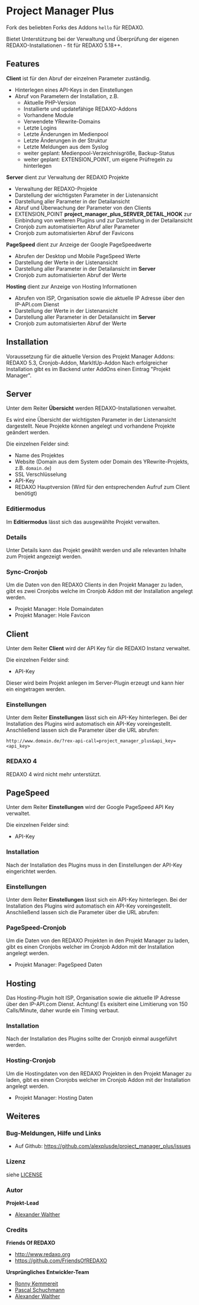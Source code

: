 # Project Manager Plus

Fork des beliebten Forks des Addons `hello` für REDAXO.

Bietet Unterstützung bei der Verwaltung und Überprüfung der eigenen REDAXO-Installationen - fit für REDAXO 5.18++.

## Features

**Client** ist für den Abruf der einzelnen Parameter zuständig.

* Hinterlegen eines API-Keys in den Einstellungen
* Abruf von Parametern der Installation, z.B.
  * Aktuelle PHP-Version
  * Installierte und updatefähige REDAXO-Addons
  * Vorhandene Module
  * Verwendete YRewrite-Domains
  * Letzte Logins
  * Letzte Änderungen im Medienpool
  * Letzte Änderungen in der Struktur
  * Letzte Meldungen aus dem Syslog
  * weiter geplant: Medienpool-Verzeichnisgröße, Backup-Status
  * weiter geplant: EXTENSION_POINT, um eigene Prüfregeln zu hinterlegen

**Server** dient zur Verwaltung der REDAXO Projekte

* Verwaltung der REDAXO-Projekte
* Darstellung der wichtigsten Parameter in der Listenansicht
* Darstellung aller Parameter in der Detailansicht
* Abruf und Überwachung der Parameter von den Clients
* EXTENSION_POINT **project_manager_plus_SERVER_DETAIL_HOOK** zur Einbindung von weiteren Plugins und zur Darstellung in der Detailansicht
* Cronjob zum automatisierten Abruf aller Parameter
* Cronjob zum automatisierten Abruf der Favicons

**PageSpeed** dient zur Anzeige der Google PageSpeedwerte

* Abrufen der Desktop und Mobile PageSpeed Werte
* Darstellung der Werte in der Listenansicht
* Darstellung aller Parameter in der Detailansicht im **Server**
* Cronjob zum automatisierten Abruf der Werte

**Hosting** dient zur Anzeige von Hosting Informationen

* Abrufen von ISP, Organisation sowie die aktuelle IP Adresse über den IP-API.com Dienst
* Darstellung der Werte in der Listenansicht
* Darstellung aller Parameter in der Detailansicht im **Server**
* Cronjob zum automatisierten Abruf der Werte

## Installation

Voraussetzung für die aktuelle Version des Projekt Manager Addons: REDAXO 5.3, Cronjob-Addon, MarkItUp-Addon
Nach erfolgreicher Installation gibt es im Backend unter AddOns einen Eintrag "Projekt Manager".

## Server

Unter dem Reiter **Übersicht** werden REDAXO-Installationen verwaltet.

Es wird eine Übersicht der wichtigsten Parameter in der Listenansicht dargestellt.
Neue Projekte können angelegt und vorhandene Projekte geändert werden.

Die einzelnen Felder sind:

* Name des Projektes
* Website (Domain aus dem System oder Domain des YRewrite-Projekts, z.B. `domain.de`)
* SSL Verschlüsselung
* API-Key
* REDAXO Hauptversion (Wird für den entsprechenden Aufruf zum Client benötigt)

### Editiermodus

Im **Editiermodus** lässt sich das ausgewählte Projekt verwalten.

### Details

Unter Details kann das Projekt gewählt werden und alle relevanten Inhalte zum Projekt angezeigt werden.

### Sync-Cronjob

Um die Daten von den REDAXO Clients in den Projekt Manager zu laden, gibt es zwei Cronjobs welche im Cronjob Addon mit der Installation angelegt werden.

* Projekt Manager: Hole Domaindaten
* Projekt Manager: Hole Favicon

## Client

Unter dem Reiter **Client** wird der API Key für die REDAXO Instanz verwaltet.

Die einzelnen Felder sind:

* API-Key

Dieser wird beim Projekt anlegen im Server-Plugin erzeugt und kann hier ein eingetragen werden.

### Einstellungen

Unter dem Reiter **Einstellungen** lässt sich ein API-Key hinterlegen. Bei der Installation des Plugins wird automatisch ein API-Key voreingestellt. Anschließend lassen sich die Parameter über die URL abrufen:

```plaintext
http://www.domain.de/?rex-api-call=project_manager_plus&api_key=<api_key>
```

### REDAXO 4

REDAXO 4 wird nicht mehr unterstützt.

## PageSpeed

Unter dem Reiter **Einstellungen** wird der Google PageSpeed API Key verwaltet.

Die einzelnen Felder sind:

* API-Key

### Installation

Nach der Installation des Plugins muss in den Einstellungen der API-Key eingerichtet werden.

### Einstellungen

Unter dem Reiter **Einstellungen** lässt sich ein API-Key hinterlegen. Bei der Installation des Plugins wird automatisch ein API-Key voreingestellt. Anschließend lassen sich die Parameter über die URL abrufen:

### PageSpeed-Cronjob

Um die Daten von den REDAXO Projekten in den Projekt Manager zu laden, gibt es einen Cronjobs welcher im Cronjob Addon mit der Installation angelegt werden.

* Projekt Manager: PageSpeed Daten

## Hosting

Das Hosting-Plugin holt ISP, Organisation sowie die aktuelle IP Adresse über den IP-API.com Dienst. Achtung! Es exisitert eine Limitierung von 150 Calls/Minute, daher wurde ein Timing verbaut.

### Installation

Nach der Installation des Plugins sollte der Cronjob einmal ausgeführt werden.

### Hosting-Cronjob

Um die Hostingdaten von den REDAXO Projekten in den Projekt Manager zu laden, gibt es einen Cronjobs welcher im Cronjob Addon mit der Installation angelegt werden.

* Projekt Manager: Hosting Daten

## Weiteres

### Bug-Meldungen, Hilfe und Links

* Auf Github: <https://github.com/alexplusde/project_manager_plus/issues>

### Lizenz

siehe [LICENSE](https://github.com/alexplusde/project_manager_plus/blob/main/LICENSE)

### Autor

**Projekt-Lead**

* [Alexander Walther](https://github.com/alexplusde)

### Credits

**Friends Of REDAXO**

* <http://www.redaxo.org>
* <https://github.com/FriendsOfREDAXO>

**Ursprüngliches Entwickler-Team**

* [Ronny Kemmereit](https://github.com/rkemmere)
* [Pascal Schuchmann](https://github.com/pschuchmann)
* [Alexander Walther](https://github.com/alexplusde)  
